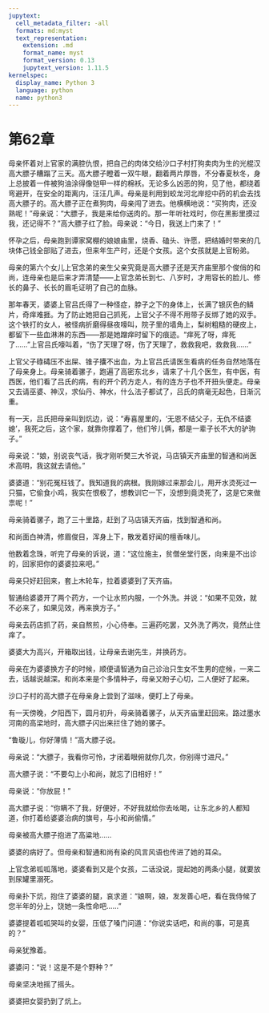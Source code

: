 ```yaml
---
jupytext:
  cell_metadata_filter: -all
  formats: md:myst
  text_representation:
    extension: .md
    format_name: myst
    format_version: 0.13
    jupytext_version: 1.11.5
kernelspec:
  display_name: Python 3
  language: python
  name: python3
---
```

# 第62章 

母亲怀着对上官家的满腔仇恨，把自己的肉体交给沙口子村打狗卖肉为生的光棍汉高大膘子糟蹋了三天。高大膘子瞪着一双牛眼，翻着两片厚唇，不分春夏秋冬，身上总披着一件被狗油涂得像铠甲一样的棉袄。无论多么凶恶的狗，见了他，都绕着弯避开，在安全的距离内，汪汪几声。母亲是利用到蛟龙河北岸挖中药的机会去找高大膘子的。高大膘子正在煮狗肉，母亲闯了进去。他横横地说：“买狗肉，还没熟呢！”母亲说：“大膘子，我是来给你送肉的。那一年听社戏时，你在黑影里摸过我，还记得不？”高大膘子红了脸。母亲说：“今日，我送上门来了！” 

怀孕之后，母亲跑到谭家窝棚的娘娘庙里，烧香、磕头、许愿，把结婚时带来的几块体己钱全部贴了进去，但来年生产时，还是个女孩。这个女孩就是上官盼弟。 

母亲的第六个女儿上官念弟的亲生父亲究竟是高大膘子还是天齐庙里那个俊俏的和尚，连母亲也是后来才弄清楚——上官念弟长到七、八岁时，才用容长的脸儿、修长的鼻子、长长的眉毛证明了自己的血脉。 

那年春天，婆婆上官吕氏得了一种怪症，脖子之下的身体上，长满了银灰色的鳞片，奇痒难捱。为了防止她把自己抓死，上官父子不得不用带子反绑了她的双手。这个铁打的女人，被怪病折磨得昼夜嚎叫，院子里的墙角上，梨树粗糙的硬皮上，都留下一些血淋淋的东西——那是她蹭痒时留下的痕迹。“痒死了呀，痒死了……”上官吕氏嚎叫着，“伤了天理了呀，伤了天理了，救救我吧，救救我……” 

上官父子碌碡压不出屎、锥子攮不出血，为上官吕氏请医生看病的任务自然地落在了母亲身上。母亲骑着骡子，跑遍了高密东北乡，请来了十几个医生，有中医，有西医，他们看了吕氏的病，有的开个药方走人，有的连方子也不开扭头便走。母亲又去请巫婆、神汉，求仙丹、神水，什么法子都试了，吕氏的病毫无起色，日渐沉重。 

有一天，吕氏把母亲叫到炕边，说：“寿喜屋里的，‘无恩不结父子，无仇不结婆媳’，我死之后，这个家，就靠你撑着了，他们爷儿俩，都是一辈子长不大的驴驹子。” 

母亲说：“娘，别说丧气话，我才刚听樊三大爷说，马店镇天齐庙里的智通和尚医术高明，我这就去请他。” 

婆婆道：“别花冤枉钱了。我知道我的病根。我刚嫁过来那会儿，用开水烫死过一只猫，它偷食小鸡，我实在恨极了，想教训它一下，没想到竟烫死了，这是它来做祟呢！” 

母亲骑着骡子，跑了三十里路，赶到了马店镇天齐庙，找到智通和尚。 

和尚面白神清，修眉俊目，浑身上下，散发着好闻的檀香味儿。 

他数着念珠，听完了母亲的诉说，道：“这位施主，贫僧坐堂行医，向来是不出诊的，回家把你的婆婆拉来吧。” 

母亲只好赶回来，套上木轮车，拉着婆婆到了天齐庙。 

智通给婆婆开了两个药方，一个让水煎内服，一个外洗。并说：“如果不见效，就不必来了，如果见效，再来换方子。” 

母亲去药店抓了药，亲自熬煎，小心侍奉。三遍药吃罢，又外洗了两次，竟然止住痒了。 

婆婆大为高兴，开箱取出钱，让母亲去谢先生，并换药方。 

母亲在为婆婆换方子的时候，顺便请智通为自己诊治只生女不生男的症候，一来二去，话越说越深。和尚本来是个多情种子，母亲又盼子心切，二人便好了起来。 

沙口子村的高大膘子在母亲身上尝到了滋味，便盯上了母亲。 

有一天傍晚，夕阳西下，圆月初升，母亲骑着骡子，从天齐庙里赶回来。路过墨水河南的高梁地时，高大膘子闪出来拦住了她的骡子。 

“鲁璇儿，你好薄情！”高大膘子说。 

母亲说：“大膘子，我看你可怜，才闭着眼俯就你几次，你别得寸进尺。” 

高大膘子说：“不要勾上小和尚，就忘了旧相好！” 

母亲说：“你放屁！” 

高大膘子说：“你瞒不了我，好便好，不好我就给你去吆喝，让东北乡的人都知道，你打着给婆婆治病的旗号，与小和尚偷情。” 

母亲被高大膘子抱进了高粱地…… 

婆婆的病好了。但母亲和智通和尚有染的风言风语也传进了她的耳朵。 

上官念弟呱呱落地，婆婆看到又是个女孩，二话没说，提起她的两条小腿，就要放到尿罐里溺死。 

母亲扑下炕，抱住了婆婆的腿，哀求道：“娘啊，娘，发发善心吧，看在我侍候了您半年的分上，饶她一条性命吧……” 

婆婆提着呱呱哭叫的女婴，压低了嗓门问道：“你说实话吧，和尚的事，可是真的？” 

母亲犹豫着。 

婆婆问：“说！这是不是个野种？” 

母亲坚决地摇了摇头。 

婆婆把女婴扔到了炕上。 

